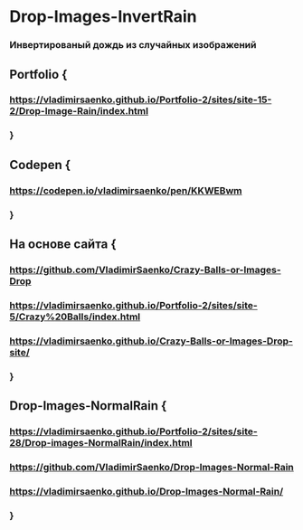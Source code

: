 # Drop-Images-InvertRain
 
### Инвертированый дождь из случайных изображений

## Portfolio {

### https://vladimirsaenko.github.io/Portfolio-2/sites/site-15-2/Drop-Image-Rain/index.html

### }

## Codepen {

### https://codepen.io/vladimirsaenko/pen/KKWEBwm

### }

## На основе сайта {

### https://github.com/VladimirSaenko/Crazy-Balls-or-Images-Drop
  
### https://vladimirsaenko.github.io/Portfolio-2/sites/site-5/Crazy%20Balls/index.html
  
### https://vladimirsaenko.github.io/Crazy-Balls-or-Images-Drop-site/
  
### }

## Drop-Images-NormalRain {

### https://vladimirsaenko.github.io/Portfolio-2/sites/site-28/Drop-images-NormalRain/index.html

### https://github.com/VladimirSaenko/Drop-Images-Normal-Rain

### https://vladimirsaenko.github.io/Drop-Images-Normal-Rain/

### }
